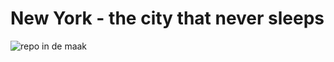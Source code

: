 # New York - the city that never sleeps

![repo in de maak](https://github.com/StachRedeker/NewYork/blob/main/Electra/IMG_20201225_103628.jpg)
